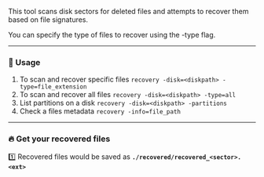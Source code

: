 This tool scans disk sectors for deleted files and attempts to recover them based on file signatures.


You can specify the type of files to recover using the -type flag.

---

### **🚀 Usage**
1. To scan and recover specific files `recovery -disk=<diskpath> -type=file_extension` 
2. To scan and recover all files `recovery -disk=<diskpath> -type=all`
3. List partitions on a disk `recovery -disk=<diskpath> -partitions`
4. Check a files metadata `recovery -info=file_path` 

---

### **🔥 Get your recovered files**
1️⃣ Recovered files would be saved as **`./recovered/recovered_<sector>.<ext>`**  
